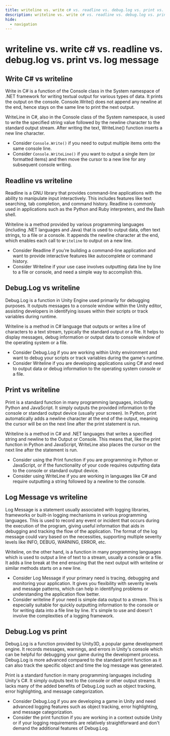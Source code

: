```yaml
---
title: writeline vs. write c# vs. readline vs. debug.log vs. print vs. log message
description: writeline vs. write c# vs. readline vs. debug.log vs. print vs. log message
hide:
  - navigation
---
```

# writeline vs. write c# vs. readline vs. debug.log vs. print vs. log message

## Write C# vs writeline
Write in C# is a function of the Console class in the System namespace of .NET framework for writing textual output for various types of data. It prints the output on the console. Console.Write() does not append any newline at the end, hence stays on the same line to print the next output.

WriteLine in C#, also in the Console class of the System namespace, is used to write the specified string value followed by the newline character to the standard output stream. After writing the text, WriteLine() function inserts a new line character.

- Consider `Console.Write()` if you need to output multiple items onto the same console line.
- Consider `Console.WriteLine()` if you want to output a single item (or formatted items) and then move the cursor to a new line for any subsequent console writing.


## Readline vs writeline
Readline is a GNU library that provides command-line applications with the ability to manipulate input interactively. This includes features like text searching, tab completion, and command history. Readline is commonly used in applications such as the Python and Ruby interpreters, and the Bash shell.

Writeline is a method provided by various programming languages (including .NET languages and Java) that is used to output data, often text strings, to a file or a console. It appends the newline character at the end, which enables each call to `Writeline` to output on a new line.

- Consider Readline if you're building a command-line application and want to provide interactive features like autocomplete or command history.
- Consider Writeline if your use case involves outputting data line by line to a file or console, and need a simple way to accomplish this.


## Debug.Log vs writeline
Debug.Log is a function in Unity Engine used primarily for debugging purposes. It outputs messages to a console window within the Unity editor, assisting developers in identifying issues within their scripts or track variables during runtime.

Writeline is a method in C# language that outputs or writes a line of characters to a text stream, typically the standard output or a file. It helps to display messages, debug information or output data to console window of the operating system or a file.

- Consider Debug.Log if you are working within Unity environment and want to debug your scripts or track variables during the game's runtime.
- Consider Writeline if you are developing applications using C# and need to output data or debug information to the operating system console or a file.


## Print vs writeline
Print is a standard function in many programming languages, including Python and JavaScript. It simply outputs the provided information to the console or standard output device (usually your screen). In Python, print automatically adds a newline character at the end of the output, meaning the cursor will be on the next line after the print statement is run.

Writeline is a method in C# and .NET languages that writes a specified string and newline to the Output or Console. This means that, like the print function in Python and JavaScript, WriteLine also places the cursor on the next line after the statement is run.

- Consider using the Print function if you are programming in Python or JavaScript, or if the functionality of your code requires outputting data to the console or standard output device.
- Consider using WriteLine if you are working in languages like C# and require outputting a string followed by a newline to the console.


## Log Message vs writeline
Log Message is a statement usually associated with logging libraries, frameworks or built-in logging mechanisms in various programming languages. This is used to record any event or incident that occurs during the execution of the program, giving useful information that aids in debugging and tracking the flow of the application. The format of the log message could vary based on the necessities, supporting multiple severity levels like INFO, DEBUG, WARNING, ERROR, etc.

Writeline, on the other hand, is a function in many programming languages which is used to output a line of text to a stream, usually a console or a file. It adds a line break at the end ensuring that the next output with writeline or similar methods starts on a new line.

- Consider Log Message if your primary need is tracing, debugging and monitoring your application. It gives you flexibility with severity levels and message patterns, which can help in identifying problems or understanding the application flow better.
- Consider writeline if your need is simple data output to a stream. This is especially suitable for quickly outputting information to the console or for writing data into a file line by line. It's simple to use and doesn't involve the complexities of a logging framework.



## Debug.Log vs print
Debug.Log is a function provided by Unity3D, a popular game development engine. It records messages, warnings, and errors in Unity's console which can be helpful for debugging your game during the development process. Debug.Log is more advanced compared to the standard print function as it can also track the specific object and time the log message was generated.

Print is a standard function in many programming languages including Unity's C#. It simply outputs text to the console or other output streams. It lacks many of the added benefits of Debug.Log such as object tracking, error highlighting, and message categorization.

- Consider Debug.Log if you are developing a game in Unity and need advanced logging features such as object tracking, error highlighting, and message categorization.
- Consider the print function if you are working in a context outside Unity or if your logging requirements are relatively straightforward and don't demand the additional features of Debug.Log.







